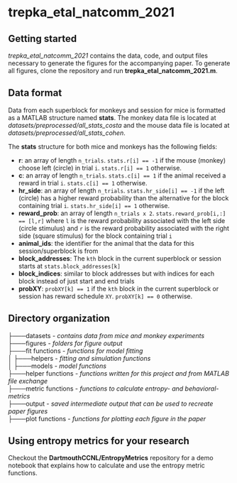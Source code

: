 #  trepka\_etal\_natcomm\_2021
## Getting started
*trepka\_etal\_natcomm\_2021* contains the data, code, and output files necessary to generate the figures for the accompanying paper. To generate all figures, clone the repository and run **trepka_etal_natcomm_2021.m**. 

## Data format
Data from each superblock for monkeys and session for mice is formatted as a MATLAB structure named **stats**. The monkey data file is located at *datasets/preprocessed/all_stats_costa* and the mouse data file is located at *datasets/preprocessed/all_stats_cohen*. 

The **stats** structure for both mice and monkeys has the following fields: 
- **r**: an array of length `n_trials`. `stats.r[i] == -1` if the mouse (monkey) choose left (circle) in trial `i`.  `stats.r[i] == 1` otherwise.
- **c**: an array of length `n_trials`. `stats.c[i] == 1` if the animal received a reward in trial `i`.  `stats.c[i] == 1` otherwise.
- **hr_side**: an array of length `n_trials`. `stats.hr_side[i] == -1` if the left (circle) has a higher reward probability than the alternative for the block containing trial `i`.  `stats.hr_side[i] == 1` otherwise.
- **reward_prob**: an array of length `n_trials x 2`. `stats.reward_prob[i,:] == [l,r]` where `l` is the reward probability associated with the left side (circle stimulus) and `r` is the reward probability associated with the right side (square stimulus) for the block containing trial `i`
- **animal_ids**: the identifier for the animal that the data for this session/superblock is from
- **block_addresses**: The `kth` block in the current superblock or session starts at `stats.block_addresses[k]` 
- **block_indices**: similar to block addresses but with indices for each block instead of just start and end trials
- **probXY**: `probXY[k] == 1` if the `kth` block in the current superblock or session has reward schedule `XY`.  `probXY[k] == 0` otherwise.


## Directory organization
├───datasets - *contains data from mice and monkey experiments* \
├───figures - *folders for figure output* \
├───fit functions - *functions for model fitting* \
│   ├───helpers - *fitting and simulation functions* \
│   ├───models - *model functions* \
├───helper functions - *functions written for this project and from MATLAB file exchange* \
├───metric functions - *functions to calculate entropy- and behavioral- metrics* \
├───output - *saved intermediate output that can be used to recreate paper figures* \
├───plot functions - *functions for plotting each figure in the paper* 

## Using entropy metrics for your research
Checkout the **DartmouthCCNL/EntropyMetrics** repository for a demo notebook that explains how to calculate and use the entropy metric functions.  


